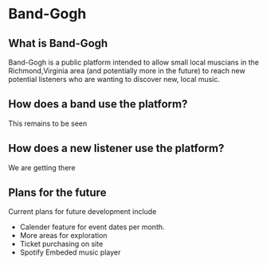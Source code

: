 # Band-Gogh

## What is Band-Gogh
Band-Gogh is a public platform intended to allow small local muscians in the Richmond,Virginia area (and potentially more in the future) to reach new potential listeners who are wanting to discover new, local music.

## How does a band use the platform?
This remains to be seen

## How does a new listener use the platform?
We are getting there

## Plans for the future
Current plans for future development include
- Calender feature for event dates per month.
- More areas for exploration
- Ticket purchasing on site
- Spotify Embeded music player